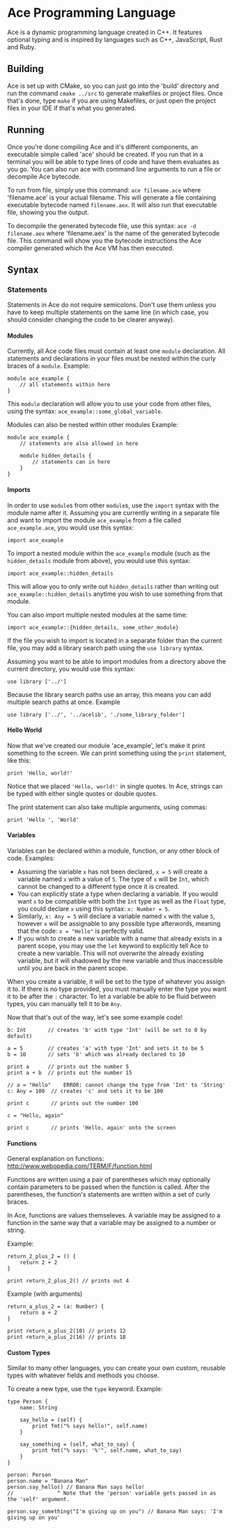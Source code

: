 # Ace Programming Language

Ace is a dynamic programming language created in C++. 
It features optional typing and is inspired by languages such as C++, JavaScript, Rust and Ruby.

## Building

Ace is set up with CMake, so you can just go into the 'build' directory and run the command `cmake ../src` to generate makefiles or project files.
Once that's done, type `make` if you are using Makefiles, or just open the project files in your IDE if that's what you generated.

## Running

Once you're done compiling Ace and it's different components, an executable simple called 'ace' should be created.
If you run that in a terminal you will be able to type lines of code and have them evaluates as you go.
You can also run ace with command line arguments to run a file or decompile Ace bytecode.

To run from file, simply use this command: `ace filename.ace` where 'filename.ace' is your actual filename.
This will generate a file containing executable bytecode named `filename.aex`. It will also run that executable file, showing you the output.

To decompile the generated bytecode file, use this syntax: `ace -d filename.aex` where 'filename.aex' is the name of the generated bytecode file.
This command will show you the bytecode instructions the Ace compiler generated which the Ace VM has then executed.

## Syntax

### Statements

Statements in Ace do not require semicolons. 
Don't use them unless you have to keep multiple statements on the same line (in which case, you should consider changing the code to be clearer anyway).

#### Modules

Currently, all Ace code files must contain at least one `module` declaration.
All statements and declarations in your files must be nested within the curly braces of a `module`.
Example:

```
module ace_example {
    // all statements within here
}
```

This `module` declaration will allow you to use your code from other files, using the syntax: `ace_example::some_global_variable`.

Modules can also be nested within other modules
Example:
```
module ace_example {
    // statements are also allowed in here

    module hidden_details {
        // statements can in here
    }
}
```

#### Imports

In order to use `module`s from other `module`s, use the `import` syntax with the module name after it.
Assuming you are currently writing in a separate file and want to import the module `ace_example` from a file called `ace_example.ace`, you would use this syntax:
```
import ace_example
```

To import a nested module within the `ace_example` module (such as the `hidden_details` module from above), you
would use this syntax:
```
import ace_example::hidden_details
```

This will allow you to only write out `hidden_details` rather than writing out `ace_example::hidden_details` anytime you wish to use something from that module.

You can also import multiple nested modules at the same time:
```
import ace_example::{hidden_details, some_other_module}
```

If the file you wish to import is located in a separate folder than the current file, you may add a library search path using the `use library` syntax.

Assuming you want to be able to import modules from a directory above the current directory, you would use this syntax:
```
use library ['../']
```

Because the library search paths use an array, this means you can add multiple search paths at once.
Example
```
use library ['../', '../acelib', './some_library_folder']
```

#### Hello World

Now that we've created our module 'ace_example', let's make it print something to the screen.
We can print something using the `print` statement, like this:

```
print 'Hello, world!'
```

Notice that we placed `'Hello, world!'` in single quotes. 
In Ace, strings can be typed with either single quotes or double quotes.

The print statement can also take multiple arguments, using commas:

```
print 'Hello ', 'World'
```

#### Variables

Variables can be declared within a module, function, or any other block of code.
Examples:
* Assuming the variable `x` has not been declared, `x = 5` will create a variable named `x` with a value of `5`. The type of `x` will be `Int`, which cannot be changed to a different type once it is created.
* You can explicitly state a type when declaring a variable. If you would want `x` to be compatible with both the `Int` type as well as the `Float` type, you could declare `x` using this syntax: `x: Number = 5`.
* Similarly, `x: Any = 5` will declare a variable named `x` with the value `5`, however `x` will be assignable to any possible type afterwords, meaning that the code: `x = "Hello"` is perfectly valid.
* If you wish to create a new variable with a name that already exists in a parent scope, you may use the `let` keyword to explicitly tell Ace to create a new variable. This will not overwrite the already existing variable, but it will shadowed by the new variable and thus inaccessible until you are back in the parent scope.

When you create a variable, it will be set to the type of whatever you assign it to. If there is no type provided, you must manually enter the type you want it to be after the `:` character. To let a variable be able to be fluid between types, you can manually tell it to be `Any`.

Now that that's out of the way, let's see some example code!

```
b: Int       // creates 'b' with type 'Int' (will be set to 0 by default)

a = 5        // creates 'a' with type 'Int' and sets it to be 5
b = 10       // sets 'b' which was already declared to 10

print a      // prints out the number 5
print a + b  // prints out the number 15

// a = "Hello"    ERROR: cannot change the type from 'Int' to 'String'
c: Any = 100  // creates 'c' and sets it to be 100

print c       // prints out the number 100

c = "Hello, again"

print c       // prints 'Hello, again' onto the screen
```

#### Functions

General explanation on functions: http://www.webopedia.com/TERM/F/function.html

Functions are written using a pair of parentheses which may optionally contain parameters to be passed when the function is called. After the parentheses, the function's statements are written within a set of curly braces.

In Ace, functions are values themseleves. A variable may be assigned to a function in the same way that a variable may be assigned to a number or string.

Example:

```
return_2_plus_2 = () {
    return 2 + 2
}

print return_2_plus_2() // prints out 4
```

Example (with arguments)
```
return_a_plus_2 = (a: Number) {
    return a + 2
}

print return_a_plus_2(10) // prints 12
print return_a_plus_2(16) // prints 18
```

#### Custom Types

Similar to many other languages, you can create your own custom, reusable types with whatever fields and methods you choose.

To create a new type, use the `type` keyword.
Example:

```
type Person {
    name: String

    say_hello = (self) {
        print fmt("% says hello!", self.name)
    }

    say_something = (self, what_to_say) {
        print fmt("% says: '%'", self.name, what_to_say)
    }
}

person: Person
person.name = "Banana Man"
person.say_hello() // Banana Man says hello!
//              ^ Note that the 'person' variable gets passed in as the 'self' argument.

person.say_something("I'm giving up on you") // Banana Man says: 'I'm giving up on you'

```